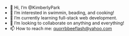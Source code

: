 - 👋 Hi, I’m @KimberlyPark
- 👀 I’m interested in swimmin, beading, and cooking!
- 🌱 I’m currently learning full-stack web development.
- 💞️ I’m looking to collaborate on anything and everything!
- 📫 How to reach me: quorrbbeeflash@yahoo.com

<!---
KimberlyPark/KimberlyPark is a ✨ special ✨ repository because its `README.md` (this file) appears on your GitHub profile.
You can click the Preview link to take a look at your changes.
--->
